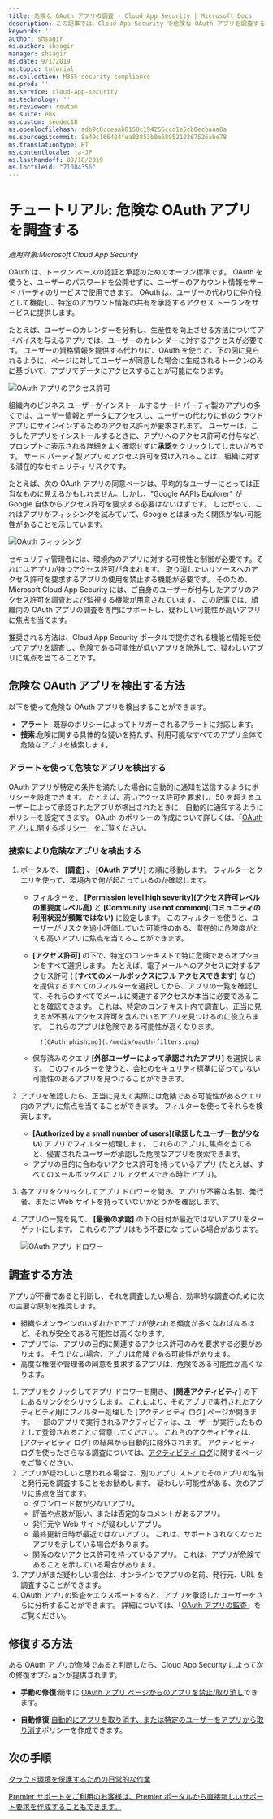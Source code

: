 ```yaml
---
title: 危険な OAuth アプリの調査 - Cloud App Security | Microsoft Docs
description: この記事では、Cloud App Security で危険な OAuth アプリを調査する方法について説明します。
keywords: ''
author: shsagir
ms.author: shsagir
manager: shsagir
ms.date: 9/1/2019
ms.topic: tutorial
ms.collection: M365-security-compliance
ms.prod: ''
ms.service: cloud-app-security
ms.technology: ''
ms.reviewer: reutam
ms.suite: ems
ms.custom: seodec18
ms.openlocfilehash: adb9c8cceaab8158c194256ccd1e5cb0ecbaaa8a
ms.sourcegitcommit: 8a49c166424fea83853b0a6895212367526abe78
ms.translationtype: HT
ms.contentlocale: ja-JP
ms.lasthandoff: 09/18/2019
ms.locfileid: "71084356"
---
```

# <a name="tutorial-investigate-risky-oauth-apps"></a>チュートリアル: 危険な OAuth アプリを調査する

*適用対象:Microsoft Cloud App Security*

OAuth は、トークン ベースの認証と承認のためのオープン標準です。 OAuth を使うと、ユーザーのパスワードを公開せずに、ユーザーのアカウント情報をサード パーティのサービスで使用できます。 OAuth は、ユーザーの代わりに仲介役として機能し、特定のアカウント情報の共有を承認するアクセス トークンをサービスに提供します。

たとえば、ユーザーのカレンダーを分析し、生産性を向上させる方法についてアドバイスを与えるアプリでは、ユーザーのカレンダーに対するアクセスが必要です。 ユーザーの資格情報を提供する代わりに、OAuth を使うと、下の図に見られるように、ページに対してユーザーが同意した場合に生成されるトークンのみに基づいて、アプリでデータにアクセスすることが可能になります。

 ![OAuth アプリのアクセス許可](./media/oauth-permission.png)

組織内のビジネス ユーザーがインストールするサード パーティ製のアプリの多くでは、ユーザー情報とデータにアクセスし、ユーザーの代わりに他のクラウド アプリにサインインするためのアクセス許可が要求されます。 ユーザーは、こうしたアプリをインストールするときに、アプリへのアクセス許可の付与など、プロンプトに表示される詳細をよく確認せずに**承認**をクリックしてしまいがちです。 サード パーティ製アプリのアクセス許可を受け入れることは、組織に対する潜在的なセキュリティ リスクです。

たとえば、次の OAuth アプリの同意ページは、平均的なユーザーにとっては正当なものに見えるかもしれません。しかし、"Google AAPIs Explorer" が Google 自体からアクセス許可を要求する必要はないはずです。 したがって、これはアプリがフィッシングを試みていて、Google とはまったく関係がない可能性があることを示しています。

![OAuth フィッシング](./media/oauth-phishing.png)

セキュリティ管理者には、環境内のアプリに対する可視性と制御が必要です。それにはアプリが持つアクセス許可が含まれます。 取り消したいリソースへのアクセス許可を要求するアプリの使用を禁止する機能が必要です。 そのため、Microsoft Cloud App Security には、ご自身のユーザーが付与したアプリのアクセス許可を調査および監視する機能が用意されています。 この記事では、組織内の OAuth アプリの調査を専門にサポートし、疑わしい可能性が高いアプリに焦点を当てます。

推奨される方法は、Cloud App Security ポータルで提供される機能と情報を使ってアプリを調査し、危険である可能性が低いアプリを除外して、疑わしいアプリに焦点を当てることです。

## <a name="how-to-detect-risky-oauth-apps"></a>危険な OAuth アプリを検出する方法

以下を使って危険な OAuth アプリを検出することができます。

- **アラート**: 既存のポリシーによってトリガーされるアラートに対応します。
- **捜索**:危険に関する具体的な疑いを持たず、利用可能なすべてのアプリ全体で危険なアプリを検索します。

### <a name="detect-risky-apps-using-alerts"></a>アラートを使って危険なアプリを検出する

OAuth アプリが特定の条件を満たした場合に自動的に通知を送信するようにポリシーを設定できます。 たとえば、高いアクセス許可を要求し、50 を超えるユーザーによって承認されたアプリが検出されたときに、自動的に通知するようにポリシーを設定できます。 OAuth のポリシーの作成について詳しくは、「[OAuth アプリに関するポリシー](app-permission-policy.md)」をご覧ください。

### <a name="detect-risky-apps-by-hunting"></a>捜索により危険なアプリを検出する

1. ポータルで、 **[調査]** 、 **[OAuth アプリ]** の順に移動します。 フィルターとクエリを使って、環境内で何が起こっているのか確認します。

    - フィルターを、 **[Permission level high severity]\(アクセス許可レベルの重要度レベル高\)** と **[Community use not common]\(コミュニティの利用状況が頻繁ではない\)** に設定します。 このフィルターを使うと、ユーザーがリスクを過小評価していた可能性のある、潜在的に危険度がとても高いアプリに焦点を当てることができます。
    - **[アクセス許可]** の下で、特定のコンテキストで特に危険であるオプションをすべて選択します。 たとえば、電子メールへのアクセスに対するアクセス許可 ( **[すべてのメールボックスにフル アクセスできます]** など) を提供するすべてのフィルターを選択してから、アプリの一覧を確認して、それらのすべてでメールに関連するアクセスが本当に必要であることを確認できます。 これは、特定のコンテキスト内で調査し、正当に見えるが不要なアクセス許可を含んでいるアプリを見つけるのに役立ちます。 これらのアプリは危険である可能性が高くなります。

            ![OAuth phishing](./media/oauth-filters.png)

    - 保存済みのクエリ **[外部ユーザーによって承認されたアプリ]** を選択します。 このフィルターを使うと、会社のセキュリティ標準に従っていない可能性のあるアプリを見つけることができます。
1. アプリを確認したら、正当に見えて実際には危険である可能性があるクエリ内のアプリに焦点を当てることができます。 フィルターを使ってそれらを検索します。
    - **[Authorized by a small number of users]\(承認したユーザー数が少ない\)** アプリでフィルター処理します。 これらのアプリに焦点を当てると、侵害されたユーザーが承認した危険なアプリを検索できます。
    - アプリの目的に合わないアクセス許可を持っているアプリ (たとえば、すべてのメールボックスにフル アクセスできる時計アプリ)。
1. 各アプリをクリックしてアプリ ドロワーを開き、アプリが不審な名前、発行者、または Web サイトを持っていないかどうかを確認します。
1. アプリの一覧を見て、 **[最後の承認]** の下の日付が最近ではないアプリをターゲットにします。 これらのアプリはもう不要になっている場合があります。

    ![OAuth アプリ ドロワー](./media/oauth-drawer.png)

## <a name="how-to-investigate"></a>調査する方法

アプリが不審であると判断し、それを調査したい場合、効率的な調査のために次の主要な原則を推奨します。

- 組織やオンラインのいずれかでアプリが使われる頻度が多くなればなるほど、それが安全である可能性は高くなります。
- アプリでは、アプリの目的に関連するアクセス許可のみを要求する必要があります。 そうでない場合、アプリは危険である可能性があります。
- 高度な権限や管理者の同意を要求するアプリは、危険である可能性が高くなります。

1. アプリをクリックしてアプリ ドロワーを開き、 **[関連アクティビティ]** の下にあるリンクをクリックします。 これにより、そのアプリで実行されたアクティビティ用にフィルター処理した [アクティビティ ログ] ページが開きます。 一部のアプリで実行されるアクティビティは、ユーザーが実行したものとして登録されることに留意してください。 これらのアクティビティは、[アクティビティ ログ] の結果から自動的に除外されます。 アクティビティ ログを使ったさらなる調査については、[アクティビティ ログ](activity-filters.md)に関するページをご覧ください。
1. アプリが疑わしいと思われる場合は、別のアプリ ストアでそのアプリの名前と発行元を調査することをお勧めします。 疑わしい可能性がある、次のアプリに焦点を当てます。
    - ダウンロード数が少ないアプリ。
    - 評価や点数が低い、または否定的なコメントがあるアプリ。
    - 発行元や Web サイトが疑わしいアプリ。
    - 最終更新日時が最近ではないアプリ。 これは、サポートされなくなったアプリを示している場合があります。
    - 関係のないアクセス許可を持っているアプリ。 これは、アプリが危険であることを示している場合があります。
1. アプリがまだ疑わしい場合は、オンラインでアプリの名前、発行元、URL を調査することができます。
1. OAuth アプリの監査をエクスポートすると、アプリを承認したユーザーをさらに分析することができます。 詳細については、「[OAuth アプリの監査](manage-app-permissions.md#oauth-app-auditing)」をご覧ください。

## <a name="how-to-remediate"></a>修復する方法

ある OAuth アプリが危険であると判断したら、Cloud App Security によって次の修復オプションが提供されます。

- **手動の修復**:簡単に [OAuth アプリ ページからのアプリを禁止/取り消し](manage-app-permissions.md#ban-or-approve-an-app)できます。

- **自動修復**:[自動的にアプリを取り消す、または特定のユーザーをアプリから取り消す](app-permission-policy.md)ポリシーを作成できます。

## <a name="next-steps"></a>次の手順

[クラウド環境を保護するための日常的な作業](daily-activities-to-protect-your-cloud-environment.md)

[Premier サポートをご利用のお客様は、Premier ポータルから直接新しいサポート要求を作成することもできます。](https://premier.microsoft.com/)
